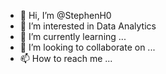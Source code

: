 - 👋 Hi, I’m @StephenH0
- 👀 I’m interested in Data Analytics 
- 🌱 I’m currently learning ...
- 💞️ I’m looking to collaborate on ...
- 📫 How to reach me ...

<!---
StephenH0/StephenH0 is a ✨ special ✨ repository because its `README.md` (this file) appears on your GitHub profile.
You can click the Preview link to take a look at your changes.
--->
